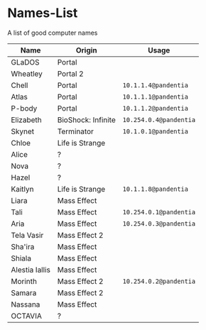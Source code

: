 # Names-List
A list of good computer names

Name | Origin | Usage
--- | --- | ---
GLaDOS | Portal
Wheatley | Portal 2
Chell | Portal | `10.1.1.4@pandentia`
Atlas | Portal | `10.1.1.1@pandentia`
P-body | Portal | `10.1.1.2@pandentia`
Elizabeth | BioShock: Infinite | `10.254.0.4@pandentia`
Skynet | Terminator | `10.1.0.1@pandentia`
Chloe | Life is Strange
Alice | ?
Nova | ?
Hazel | ?
Kaitlyn | Life is Strange | `10.1.1.8@pandentia`
Liara | Mass Effect
Tali | Mass Effect | `10.254.0.1@pandentia`
Aria | Mass Effect | `10.254.0.3@pandentia`
Tela Vasir | Mass Effect 2
Sha'ira | Mass Effect
Shiala | Mass Effect
Alestia Iallis | Mass Effect
Morinth | Mass Effect 2 | `10.254.0.2@pandentia`
Samara | Mass Effect 2
Nassana | Mass Effect
OCTAVIA | ?
